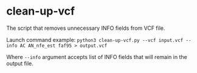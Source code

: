 # clean-up-vcf

The script that removes unnecessary INFO fields from VCF file.

Launch command example:
`python3 clean-up-vcf.py --vcf input.vcf --info AC AN_nfe_est faf95 > output.vcf`

Where `--info` argument accepts list of INFO fields that will remain in the output file.
